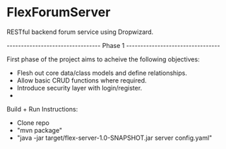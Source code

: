 FlexForumServer
===============

RESTful backend forum service using Dropwizard. 

--------------------------------- Phase 1 ---------------------------------

First phase of the project aims to acheive the following objectives:
  - Flesh out core data/class models and define relationships.
  - Allow basic CRUD functions where required.
  - Introduce security layer with login/register.
  - 
  

Build + Run Instructions:
- Clone repo
- "mvn package"
- "java -jar target/flex-server-1.0-SNAPSHOT.jar server config.yaml"
  

